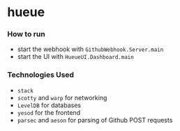 # hueue

### How to run
* start the webhook with `GithubWebhook.Server.main`
* start the UI with `HueueUI.Dashboard.main`

### Technologies Used
* `stack`
* `scotty` and `warp` for networking
* `LevelDB` for databases
* `yesod` for the frontend
* `parsec` and `aeson` for parsing of Github POST requests